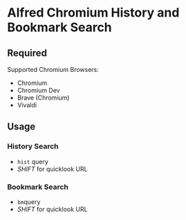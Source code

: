 # Alfred Chromium History and Bookmark Search

## Required

Supported Chromium Browsers:

* Chromium
* Chromium Dev
* Brave (Chromium)
* Vivaldi

## Usage

### History Search

* `hist` query
* *SHIFT* for quicklook URL

### Bookmark Search

* `bm`query
* *SHIFT* for quicklook URL
